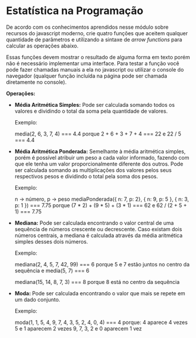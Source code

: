 # Estatística na Programação

De acordo com os conhecimentos aprendidos nesse módulo sobre recursos do javascript moderno, crie quatro funções que aceitem qualquer quantidade de parâmetros e utilizando a sintaxe de *arrow functions* para calcular as operações abaixo.

Essas funções devem mostrar o resultado de alguma forma em texto porém não é necessário implementar uma interface. Para testar a função você pode fazer chamadas manuais a ela no javascript ou utilizar o console do navegador (qualquer função incluída na página pode ser chamada diretamente no console).

**Operações:**

- **Média Aritmética Simples:** Pode ser calculada somando todos os valores e dividindo o total da soma pela quantidade de valores.
    
    Exemplo: 
    

    media(2, 6, 3, 7, 4) === 4.4
    porque
    2 + 6 + 3 + 7 + 4 === 22
    e 
    22 / 5 === 4.4
    
    
- **Média Aritmética Ponderada:** Semelhante à média aritmética simples, porém é possível atribuir um peso a cada valor informado, fazendo com que ele tenha um valor proporcionalmente diferente dos outros. Pode ser calculada somando as multiplicações dos valores pelos seus respectivos pesos e dividindo o total pela soma dos pesos.
    
    Exemplo: 
    
    
    n -> número, p -> peso
    mediaPonderada({ n: 7, p: 2}, { n: 9, p: 5 }, { n: 3, p: 1 }) === 7.75
    porque
    (7 * 2) + (9 * 5) + (3 * 1) === 62
    e
    62 / (2 + 5 + 1) === 7.75
    
    
- **Mediana:** Pode ser calculada encontrando o valor central de uma sequência de números crescente ou decrescente. Caso existam dois números centrais, a mediana é calculada através da média aritmética simples desses dois números.
    
    Exemplo:
    
    
    mediana(2, 4, 5, 7, 42, 99) === 6
    porque 5 e 7 estão juntos no centro da sequência e
    media(5, 7) === 6
    
    mediana(15, 14, 8, 7, 3) === 8
    porque 8 está no centro da sequência
    
    
- **Moda:** Pode ser calculada encontrando o valor que mais se repete em um dado conjunto.
    
    Exemplo:

    moda(1, 1, 5, 4, 9, 7, 4, 3, 5, 2, 4, 0, 4) === 4
    porque:
    4 aparece 4 vezes
    5 e 1 aparecem 2 vezes
    9, 7, 3, 2 e 0 aparecem 1 vez